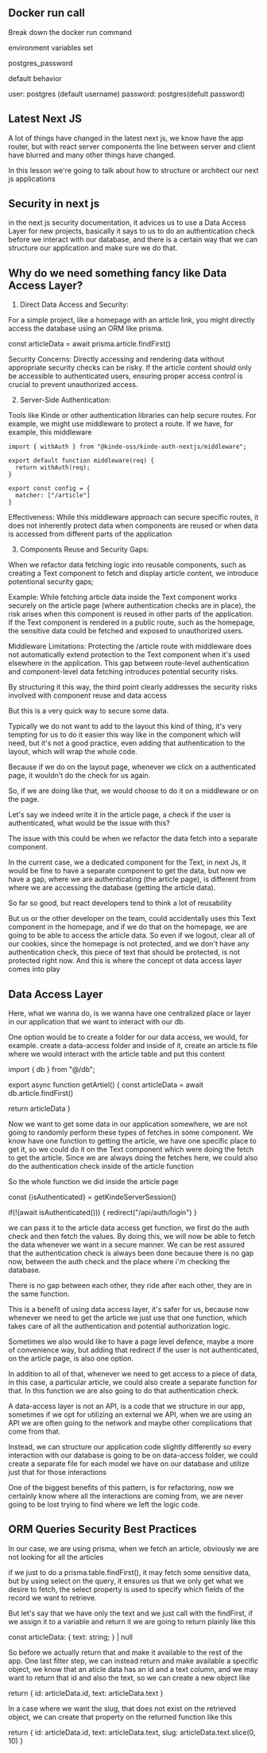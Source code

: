 ## Docker run call

Break down the docker run command

environment variables set

postgres_password

default behavior

user: postgres (default username)
password: postgres(defult password)





## Latest Next JS

A lot of things have changed in the latest next js, we know have the app router, but with react server components the line
between server and client have blurred and many other things have changed.

In this lesson we're going to talk about how to structure or architect our next js applications

## Security in next js

in the next js security documentation, it advices us to use a Data Access Layer for new projects, basically it says to us
to do an authentication check before we interact with our database, and there is a certain way that we can structure our
application and make sure we do that.

## Why do we need something fancy like Data Access Layer?

1. Direct Data Access and Security:

For a simple project, like a homepage with an article link, you might directly access the database using an ORM like prisma.

const articleData = await prisma.article.findFirst()

Security Concerns: Directly accessing and rendering data without appropriate security checks can be risky. If the article
content should only be accessible to authenticated users, ensuring proper access control is crucial to prevent unauthorized
access.

2. Server-Side Authentication:

Tools like Kinde or other authentication libraries can help secure routes. For example, we might use middleware to protect
a route. If we have, for example, this middleware

```
import { withAuth } from "@kinde-oss/kinde-auth-nextjs/middleware";

export default function middleware(req) {
  return withAuth(req);
}

export const config = {
  matcher: ["/article"]
}
```

Effectiveness: While this middleware approach can secure specific routes, it does not inherently protect data when components
are reused or when data is accessed from different parts of the application

3. Components Reuse and Security Gaps:

When we refactor data fetching logic into reusable components, such as creating a Text component to fetch and display article
content, we introduce potentional security gaps;

Example: While fetching article data inside the Text component works securely on the article page (where authentication checks
are in place), the risk arises when this component is reused in other parts of the application. If the Text component is
rendered in a public route, such as the homepage, the sensitive data could be fetched and exposed to unauthorized users.

Middleware Limitations: Protecting the /article route with middleware does not automatically extend protection to the Text
component when it's used elsewhere in the application. This gap between route-level authentication and component-level data
fetching introduces potential security risks.

By structuring it this way, the third point clearly addresses the security risks involved with component reuse and data access

But this is a very quick way to secure some data.

Typically we do not want to add to the layout this kind of thing, it's very tempting for us to do it easier this way like
in the component which will need, but it's not a good practice, even adding that authentication to the layout, which will
wrap the whole code.

Because if we do on the layout page, whenever we click on a authenticated page, it wouldn't do the check for us again.

So, if we are doing like that, we would choose to do it on a middleware or on the page.

Let's say we indeed write it in the article page, a check if the user is authenticated, what would be the issue with this?

The issue with this could be when we refactor the data fetch into a separate component.

In the current case, we a dedicated component for the Text, in next Js, it would be fine to have a separate component to
get the data, but now we have a gap, where we are authenticating (the article page), is different from where we are accessing
the database (getting the article data).

So far so good, but react developers tend to think a lot of reusability

But us or the other developer on the team, could accidentally uses this Text component in the homepage, and if we do that
on the homepage, we are going to be able to access the article data. So even if we logout, clear all of our cookies, since
the homepage is not protected, and we don't have any authentication check, this piece of text that should be protected, is
not protected right now. And this is where the concept ot data access layer comes into play

## Data Access Layer

Here, what we wanna do, is we wanna have one centralized place or layer in our application that we want to interact with
our db.

One option would be to create a folder for our data access, we would, for example. create a data-access folder and inside
of it, create an article.ts file where we would interact with the article table and put this content

import { db } from "@/db";

export async function getArtiel() {
  const articleData = await db.article.findFirst()

  return articleData
}

Now we want to get some data in our application somewhere, we are not going to randomly perform these types of fetches in
some component. We know have one function to getting the article, we have one specific place to get it, so we could do it
on the Text component which were doing the fetch to get the article.
Since we are always doing the fetches here, we could also do the authentication check inside of the article function

So the whole function we did inside the article page

  const {isAuthenticated} = getKindeServerSession()

  if(!(await isAuthenticated())) {
    redirect("/api/auth/login")
  }


we can pass it to the article data access get function, we first do the auth check and then fetch the values. By doing
this, we will now be able to fetch the data whenever we want in a secure manner. We can be rest assured that the authentication
check is always been done because there is no gap now, between the auth check and the place where i'm checking the database.

There is no gap between each other, they ride after each other, they are in the same function.

This is a benefit of using data access layer, it's safer for us, because now whenever we need to get the article we just
use that one function, which takes care of all the authentication and potential authorization logic.

Sometimes we also would like to have a page level defence, maybe a more of convenience way, but adding that redirect
if the user is not authenticated, on the article page, is also one option.

In addition to all of that, whenever we need to get access to a piece of data, in this case, a particular article, we could
also create a separate function for that. In this function we are also going to do that authentication check.  

 A data-access layer is not an API, is a code that we structure in our app, sometimes if we opt for utilizing an external
 we API, when we are using an API we are often going to the network and maybe other complications that come from that.

 Instead, we can structure our application code slightly differently so every interaction with our database is going to be
 on data-access folder, we could create a separate file for each model we have on our database and utilize just that for
 those interactions

One of the biggest benefits of this pattern, is for refactoring, now we certainly know where all the interactions are
coming from, we are never going to be lost trying to find where we left the logic code.


## ORM Queries Security Best Practices

In our case, we are using prisma, when we fetch an article, obviously we are not looking for all the articles

if we just to do a prisma.table.findFirst(), it may fetch some sensitive data, but by using select on the query, it ensures
us that we only get what we desire to fetch, the select property is used to specify which fields of the record we want to
retrieve.

But let's say that we have only the text and we just call with the findFirst, if we assign it to a variable and return it
we are going to return plainly like this

const articleData: {
    text: string;
} | null

So before we actually return that and make it available to the rest of the app. One last filter step, we can instead
return and make available a specific object, we know that an aticle data has an id and a text column, and we may want to
return that id and also the text, so we can create a new object like

return {
  id: articleData.id,
  text: articleData.text
}

In a case where we want the slug, that does not exist on the retrieved object, we can create that property on the returned
function like this

return {
  id: articleData.id,
  text: articleData.text,
  slug: articleData.text.slice(0, 10)
}











